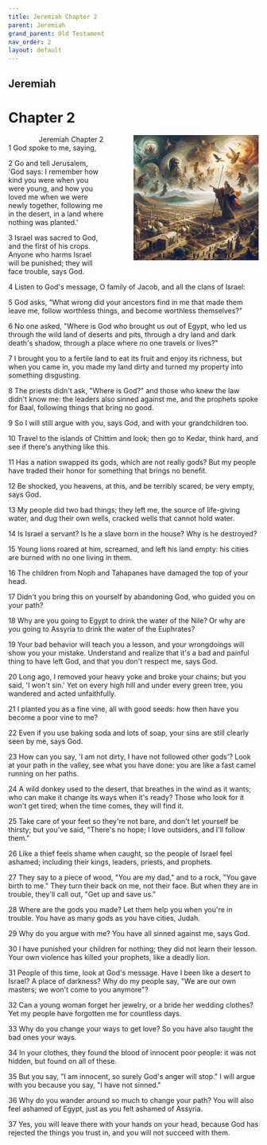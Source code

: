 ```yaml
---
title: Jeremiah Chapter 2
parent: Jeremiah
grand_parent: Old Testament
nav_order: 2
layout: default
---
```


## Jeremiah

# Chapter 2

<div style="clear: both; text-align: right;">
    <div style="max-width: 50%; height: auto; float: right; margin: 0 0 10px 10px; padding-left: 10%;">
        <img src="/assets/Image/Jeremiah/500/2.jpg" alt="Jeremiah Chapter 2" class="chapter-image">
    </div>
    <figcaption style="font-size: 14px; text-align: right;">Jeremiah Chapter 2</figcaption>
</div>
1 God spoke to me, saying,

2 Go and tell Jerusalem, 'God says: I remember how kind you were when you were young, and how you loved me when we were newly together, following me in the desert, in a land where nothing was planted.'

3 Israel was sacred to God, and the first of his crops. Anyone who harms Israel will be punished; they will face trouble, says God.

4 Listen to God's message, O family of Jacob, and all the clans of Israel:

5 God asks, "What wrong did your ancestors find in me that made them leave me, follow worthless things, and become worthless themselves?"

6 No one asked, "Where is God who brought us out of Egypt, who led us through the wild land of deserts and pits, through a dry land and dark death's shadow, through a place where no one travels or lives?"

7 I brought you to a fertile land to eat its fruit and enjoy its richness, but when you came in, you made my land dirty and turned my property into something disgusting.

8 The priests didn't ask, "Where is God?" and those who knew the law didn't know me: the leaders also sinned against me, and the prophets spoke for Baal, following things that bring no good.

9 So I will still argue with you, says God, and with your grandchildren too.

10 Travel to the islands of Chittim and look; then go to Kedar, think hard, and see if there's anything like this.

11 Has a nation swapped its gods, which are not really gods? But my people have traded their honor for something that brings no benefit.

12 Be shocked, you heavens, at this, and be terribly scared, be very empty, says God.

13 My people did two bad things; they left me, the source of life-giving water, and dug their own wells, cracked wells that cannot hold water.

14 Is Israel a servant? Is he a slave born in the house? Why is he destroyed?

15 Young lions roared at him, screamed, and left his land empty: his cities are burned with no one living in them.

16 The children from Noph and Tahapanes have damaged the top of your head.

17 Didn't you bring this on yourself by abandoning God, who guided you on your path?

18 Why are you going to Egypt to drink the water of the Nile? Or why are you going to Assyria to drink the water of the Euphrates?

19 Your bad behavior will teach you a lesson, and your wrongdoings will show you your mistake. Understand and realize that it's a bad and painful thing to have left God, and that you don't respect me, says God.

20 Long ago, I removed your heavy yoke and broke your chains; but you said, 'I won't sin.' Yet on every high hill and under every green tree, you wandered and acted unfaithfully.

21 I planted you as a fine vine, all with good seeds: how then have you become a poor vine to me?

22 Even if you use baking soda and lots of soap, your sins are still clearly seen by me, says God.

23 How can you say, 'I am not dirty, I have not followed other gods'? Look at your path in the valley, see what you have done: you are like a fast camel running on her paths.

24 A wild donkey used to the desert, that breathes in the wind as it wants; who can make it change its ways when it's ready? Those who look for it won't get tired; when the time comes, they will find it.

25 Take care of your feet so they're not bare, and don't let yourself be thirsty; but you've said, "There's no hope; I love outsiders, and I'll follow them."

26 Like a thief feels shame when caught, so the people of Israel feel ashamed; including their kings, leaders, priests, and prophets.

27 They say to a piece of wood, "You are my dad," and to a rock, "You gave birth to me." They turn their back on me, not their face. But when they are in trouble, they'll call out, "Get up and save us."

28 Where are the gods you made? Let them help you when you're in trouble. You have as many gods as you have cities, Judah.

29 Why do you argue with me? You have all sinned against me, says God.

30 I have punished your children for nothing; they did not learn their lesson. Your own violence has killed your prophets, like a deadly lion.

31 People of this time, look at God's message. Have I been like a desert to Israel? A place of darkness? Why do my people say, "We are our own masters; we won't come to you anymore"?

32 Can a young woman forget her jewelry, or a bride her wedding clothes? Yet my people have forgotten me for countless days.

33 Why do you change your ways to get love? So you have also taught the bad ones your ways.

34 In your clothes, they found the blood of innocent poor people: it was not hidden, but found on all of these.

35 But you say, "I am innocent, so surely God's anger will stop." I will argue with you because you say, "I have not sinned."

36 Why do you wander around so much to change your path? You will also feel ashamed of Egypt, just as you felt ashamed of Assyria.

37 Yes, you will leave there with your hands on your head, because God has rejected the things you trust in, and you will not succeed with them.



